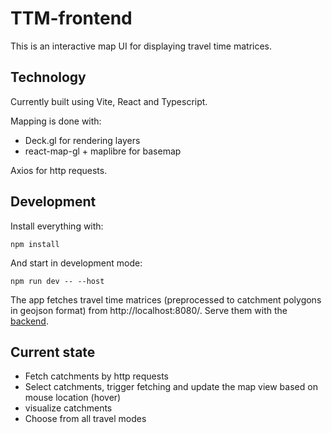 # TTM-frontend
This is an interactive map UI for displaying travel time matrices.


## Technology
Currently built using Vite, React and Typescript.

Mapping is done with:
- Deck.gl for rendering layers
- react-map-gl + maplibre for basemap

Axios for http requests.


## Development
Install everything with:
```console
npm install
```
And start in development mode:
```console
npm run dev -- --host
```

The app fetches travel time matrices (preprocessed to catchment polygons in geojson format) from http://localhost:8080/.
Serve them with the [backend](https://github.com/DigitalGeographyLab/travel-time-matrix-visualisation-backend).


## Current state
- Fetch catchments by http requests
- Select catchments, trigger fetching and update the map view based on mouse location (hover)
- visualize catchments
- Choose from all travel modes
